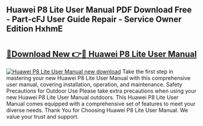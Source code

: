 ## Huawei P8 Lite User Manual PDF Download Free - Part-cFJ User Guide Repair - Service Owner Edition HxhmE

# <h2><a href="http://cf10220.oget.top/?id=Huawei+P8+Lite+User+Manual">🔗Download New 👉🔴 Huawei P8 Lite User Manual</a></h2>

[![Huawei P8 Lite User Manual new download](https://i.imgur.com/5g1atiW.png)](http://cf10220.oget.top/?id=Huawei+P8+Lite+User+Manual)
Take the first step in mastering your new Huawei P8 Lite User Manual with this comprehensive user manual, covering installation, operation, and maintenance. Safety Precautions for Outdoor Use Please take extra precautions when using your new Huawei P8 Lite User Manual outdoors. This Huawei P8 Lite User Manual comes equipped with a comprehensive set of features to meet your diverse needs. Thank You for Choosing Huawei P8 Lite User Manual. We value your trust and support.
